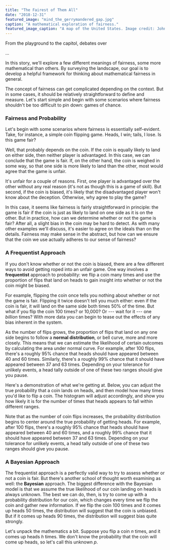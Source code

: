 ```yaml
---
title: "The Fairest of Them All"
date: "2018-12-31"
featured_image: "mind_the_gerrymandered_gap.jpg"
caption: "A mathematical exploration of fairness."
featured_image_caption: "A map of the United States. Image credit: John-Mark Smith on Unsplash."
---
```


From the playground to the capitol, debates over 

...

In this story, we'll explore a few different meanings of fairness, some more
mathematical than others. By surveying the landscape, our goal is to develop a
helpful framework for thinking about mathematical fairness in general.

The concept of fairness can get complicated depending on the context. But in
some cases, it should be relatively straightforward to define and measure. Let's
start simple and begin with some scenarios where fairness shouldn't be too
difficult to pin down: games of chance.

### Fairness and Probability

Let's begin with some scenarios where fairness is essentially self-evident.
Take, for instance, a simple coin flipping game. Heads, I win; tails, I lose.
Is this game fair?

<!-- insert coin flip demo here! -->

Well, that probably depends on the coin. If the coin is equally likely to land
on either side, then neither player is advantaged. In this case, we can conclude
that the game is fair. If, on the other hand, the coin is weighed in some way,
so that one side is more likely to land than the other, most would agree that
the game is unfair.

It's unfair for a couple of reasons. First, one player is advantaged over the
other without any real reason (it's not as though this is a game of skill). But
second, if the coin is biased, it's likely that the disadvantaged player won't
know about the deception. Otherwise, why agree to play the game?

In this case, it seems like fairness is fairly straightforward in principle: the
game is fair if the coin is just as likely to land on one side as it is on the
other. But in practice, how can we determine whether or not the game is fair?
After all, a slight bias in the coin may be hard to detect. As with many other
examples we'll discuss, it's easier to agree on the ideals than on the details.
Fairness may make sense in the abstract, but how can we ensure that the coin we
use actually adheres to our sense of fairness?

### A Frequentist Approach

If you don't know whether or not the coin is biased, there are a few different
ways to avoid getting roped into an unfair game. One way involves a
**frequentist** approach to probability: we flip a coin many times and use the
proportion of flips that land on heads to gain insight into whether or not the
coin might be biased.

For example, flipping the coin once tells you nothing about whether or not the
game is fair. Flipping it twice doesn't tell you much either: even if the coin
is fair, it will land on the same side both times 50% of the time. But what if
you flip the coin 100 times? or 10,000? Or --- wait for it --- one *billion*
times? With more data you can begin to tease out the effects of any bias
inherent in the system. 

As the number of flips grows, the proportion of flips that land on any one side
begins to follow a **normal distribution**, or bell curve,  more and more
closely. This means that we can estimate the likelihood of certain outcomes by
calculating the area under normal curve. For example, after 100 flips, there's a
roughly 95% chance that heads should have appeared between 40 and 60 times.
Similarly, there's a roughly 99% chance that it should have appeared between 37
and 63 times. Depending on your tolerance for unlikely events, a head tally
outside of one of these two ranges should give you pause.

Here's a demonstration of what we're getting at. Below, you can adjust the true
probability that a coin lands on heads, and then model how many times you'd like
to flip a coin. The histogram will adjust accordingly, and show you how likely
it is for the number of times that heads appears to fall within different ranges.

<CoinFlipHistogram caption="Figure 1: An interactive probability distribution
for flipping coins."/>

Note that as the number of coin flips increases, the probability distribution
begins to center around the true probability of getting heads. For example,
after 100 flips, there's a roughly 95% chance that heads should have appeared
between 40 and 60 times, and a roughly 99% chance that it should have appeared
between 37 and 63 times. Depending on your tolerance for unlikely events, a head
tally outside of one of these two ranges should give you pause.

### A Bayesian Approach

The frequentist approach is a perfectly valid way to try to assess whether or not a coin is fair. But there's another school of thought worth examining as well: the **Bayesian** approach. The biggest difference with the Bayesian model is that we assume the true likelihood of our coin landing on heads is always unknown. The best we can do, then, is try to come up with a probability distribution for our coin, which changes every time we flip the coin and gather new information. If we flip the coin 100 times and it comes up heads 50 times, the distribution will suggest that the coin is unbiased. But if it comes up heads 90 times, the distribution will suggest bias quite strongly.

Let's unpack the mathematics a bit. Suppose you flip a coin _n_ times, and it comes up heads _h_ times. We don't know the probability that the coin will come up heads, so let's call this unknown _p_.

<CoinFlipBayesianModel >